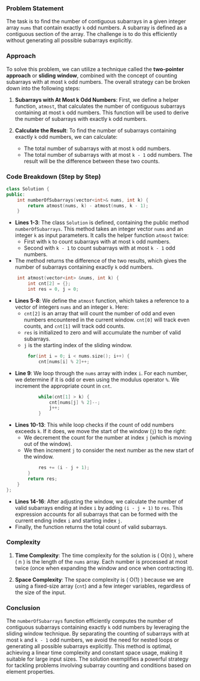 
### Problem Statement
The task is to find the number of contiguous subarrays in a given integer array `nums` that contain exactly `k` odd numbers. A subarray is defined as a contiguous section of the array. The challenge is to do this efficiently without generating all possible subarrays explicitly.

### Approach
To solve this problem, we can utilize a technique called the **two-pointer approach** or **sliding window**, combined with the concept of counting subarrays with at most `k` odd numbers. The overall strategy can be broken down into the following steps:

1. **Subarrays with At Most k Odd Numbers**: First, we define a helper function, `atmost`, that calculates the number of contiguous subarrays containing at most `k` odd numbers. This function will be used to derive the number of subarrays with exactly `k` odd numbers.
  
2. **Calculate the Result**: To find the number of subarrays containing exactly `k` odd numbers, we can calculate:
   - The total number of subarrays with at most `k` odd numbers.
   - The total number of subarrays with at most `k - 1` odd numbers.
   The result will be the difference between these two counts.

### Code Breakdown (Step by Step)

```cpp
class Solution {
public:
    int numberOfSubarrays(vector<int>& nums, int k) {
        return atmost(nums, k) - atmost(nums, k - 1);
    }
```
- **Lines 1-3**: The class `Solution` is defined, containing the public method `numberOfSubarrays`. This method takes an integer vector `nums` and an integer `k` as input parameters. It calls the helper function `atmost` twice:
  - First with `k` to count subarrays with at most `k` odd numbers.
  - Second with `k - 1` to count subarrays with at most `k - 1` odd numbers.
- The method returns the difference of the two results, which gives the number of subarrays containing exactly `k` odd numbers.

```cpp
    int atmost(vector<int> &nums, int k) {
        int cnt[2] = {};
        int res = 0, j = 0;
```
- **Lines 5-8**: We define the `atmost` function, which takes a reference to a vector of integers `nums` and an integer `k`. Here:
  - `cnt[2]` is an array that will count the number of odd and even numbers encountered in the current window. `cnt[0]` will track even counts, and `cnt[1]` will track odd counts.
  - `res` is initialized to zero and will accumulate the number of valid subarrays.
  - `j` is the starting index of the sliding window.

```cpp
        for(int i = 0; i < nums.size(); i++) {
            cnt[nums[i] % 2]++;
```
- **Line 9**: We loop through the `nums` array with index `i`. For each number, we determine if it is odd or even using the modulus operator `%`. We increment the appropriate count in `cnt`.

```cpp
            while(cnt[1] > k) {
                cnt[nums[j] % 2]--;
                j++;
            }
```
- **Lines 10-13**: This while loop checks if the count of odd numbers exceeds `k`. If it does, we move the start of the window (`j`) to the right:
  - We decrement the count for the number at index `j` (which is moving out of the window).
  - We then increment `j` to consider the next number as the new start of the window.

```cpp
            res += (i - j + 1);
        }
        return res;
    }
};
```
- **Lines 14-16**: After adjusting the window, we calculate the number of valid subarrays ending at index `i` by adding `(i - j + 1)` to `res`. This expression accounts for all subarrays that can be formed with the current ending index `i` and starting index `j`.
- Finally, the function returns the total count of valid subarrays.

### Complexity
1. **Time Complexity**: The time complexity for the solution is \( O(n) \), where \( n \) is the length of the `nums` array. Each number is processed at most twice (once when expanding the window and once when contracting it).

2. **Space Complexity**: The space complexity is \( O(1) \) because we are using a fixed-size array (`cnt`) and a few integer variables, regardless of the size of the input.

### Conclusion
The `numberOfSubarrays` function efficiently computes the number of contiguous subarrays containing exactly `k` odd numbers by leveraging the sliding window technique. By separating the counting of subarrays with at most `k` and `k - 1` odd numbers, we avoid the need for nested loops or generating all possible subarrays explicitly. This method is optimal, achieving a linear time complexity and constant space usage, making it suitable for large input sizes. The solution exemplifies a powerful strategy for tackling problems involving subarray counting and conditions based on element properties.